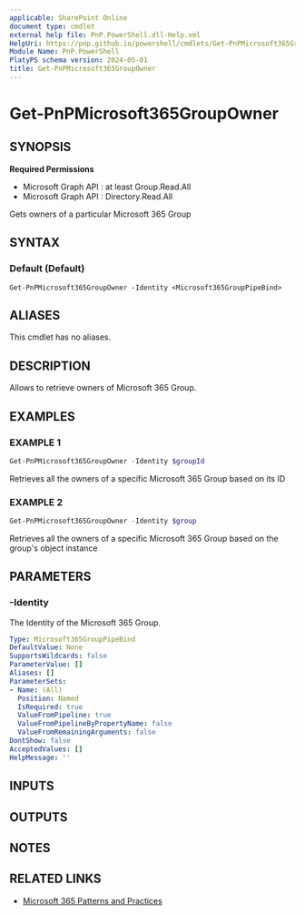 ```yaml
---
applicable: SharePoint Online
document type: cmdlet
external help file: PnP.PowerShell.dll-Help.xml
HelpUri: https://pnp.github.io/powershell/cmdlets/Get-PnPMicrosoft365GroupOwner.html
Module Name: PnP.PowerShell
PlatyPS schema version: 2024-05-01
title: Get-PnPMicrosoft365GroupOwner
---
```


# Get-PnPMicrosoft365GroupOwner

## SYNOPSIS

**Required Permissions**

  * Microsoft Graph API : at least Group.Read.All
  * Microsoft Graph API : Directory.Read.All

Gets owners of a particular Microsoft 365 Group

## SYNTAX

### Default (Default)

```
Get-PnPMicrosoft365GroupOwner -Identity <Microsoft365GroupPipeBind>
```

## ALIASES

This cmdlet has no aliases.

## DESCRIPTION

Allows to retrieve owners of Microsoft 365 Group.

## EXAMPLES

### EXAMPLE 1

```powershell
Get-PnPMicrosoft365GroupOwner -Identity $groupId
```

Retrieves all the owners of a specific Microsoft 365 Group based on its ID

### EXAMPLE 2

```powershell
Get-PnPMicrosoft365GroupOwner -Identity $group
```

Retrieves all the owners of a specific Microsoft 365 Group based on the group's object instance

## PARAMETERS

### -Identity

The Identity of the Microsoft 365 Group.

```yaml
Type: Microsoft365GroupPipeBind
DefaultValue: None
SupportsWildcards: false
ParameterValue: []
Aliases: []
ParameterSets:
- Name: (All)
  Position: Named
  IsRequired: true
  ValueFromPipeline: true
  ValueFromPipelineByPropertyName: false
  ValueFromRemainingArguments: false
DontShow: false
AcceptedValues: []
HelpMessage: ''
```

## INPUTS

## OUTPUTS

## NOTES

## RELATED LINKS

- [Microsoft 365 Patterns and Practices](https://aka.ms/m365pnp)
